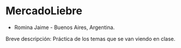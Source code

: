 # MercadoLiebre

*	Romina Jaime - Buenos Aires, Argentina.

Breve descripción:
Práctica de los temas que se van viendo en clase.
